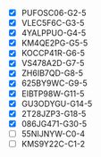 - [x] PUFOSC06-G2-5
- [x] VLEC5F6C-G3-5
- [x] 4YALPPUO-G4-5
- [x] KM4QE2PG-G5-5
- [x] KOCCP41R-G6-5
- [x] VS478A2D-G7-5
- [x] ZH6IB7QD-G8-5
- [x] 625BY9WC-G9-5
- [x] EIBTP98W-G11-5
- [x] GU3ODYGU-G14-5
- [x] 2T28JZP3-G18-5
- [x] 086JG471-G30-5
- [ ] 55NIJNYW-C0-4
- [ ] KMS9Y22C-C1-2
